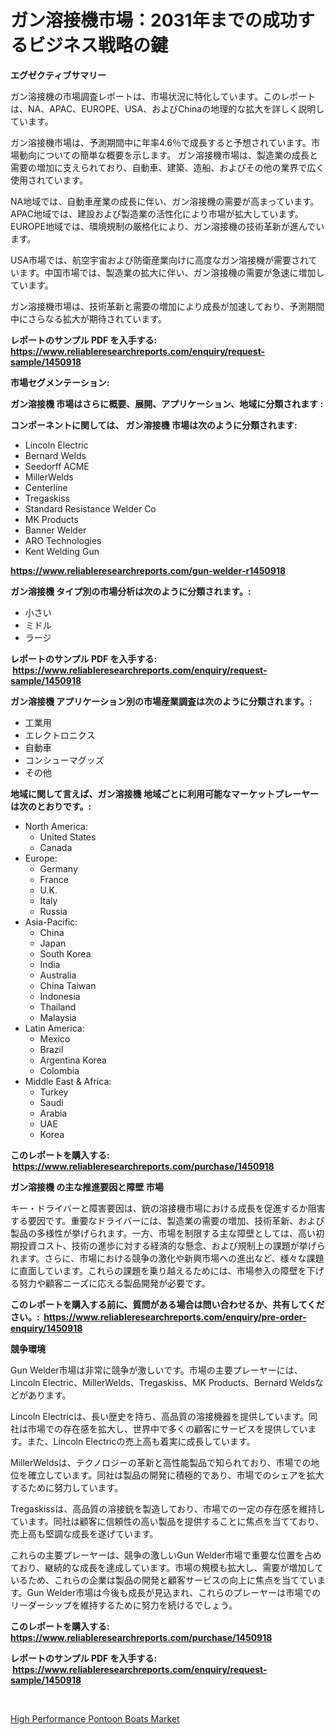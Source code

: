 <p><h1>ガン溶接機市場：2031年までの成功するビジネス戦略の鍵</h1></p><p><strong>エグゼクティブサマリー</strong></p>
<p><p>ガン溶接機の市場調査レポートは、市場状況に特化しています。このレポートは、NA、APAC、EUROPE、USA、およびChinaの地理的な拡大を詳しく説明しています。</p><p>ガン溶接機市場は、予測期間中に年率4.6％で成長すると予想されています。市場動向についての簡単な概要を示します。 ガン溶接機市場は、製造業の成長と需要の増加に支えられており、自動車、建築、造船、およびその他の業界で広く使用されています。</p><p>NA地域では、自動車産業の成長に伴い、ガン溶接機の需要が高まっています。APAC地域では、建設および製造業の活性化により市場が拡大しています。EUROPE地域では、環境規制の厳格化により、ガン溶接機の技術革新が進んでいます。</p><p>USA市場では、航空宇宙および防衛産業向けに高度なガン溶接機が需要されています。中国市場では、製造業の拡大に伴い、ガン溶接機の需要が急速に増加しています。</p><p>ガン溶接機市場は、技術革新と需要の増加により成長が加速しており、予測期間中にさらなる拡大が期待されています。</p></p>
<p><strong>レポートのサンプル PDF を入手する: <a href="https://www.reliableresearchreports.com/enquiry/request-sample/1450918">https://www.reliableresearchreports.com/enquiry/request-sample/1450918</a></strong></p>
<p><strong>市場セグメンテーション:</strong></p>
<p><strong> ガン溶接機 市場はさらに概要、展開、アプリケーション、地域に分類されます :</strong></p>
<p><strong>コンポーネントに関しては、 ガン溶接機 市場は次のように分類されます: &nbsp;</strong></p>
<p><ul><li>Lincoln Electric</li><li>Bernard Welds</li><li>Seedorff ACME</li><li>MillerWelds</li><li>Centerline</li><li>Tregaskiss</li><li>Standard Resistance Welder Co</li><li>MK Products</li><li>Banner Welder</li><li>ARO Technologies</li><li>Kent Welding Gun</li></ul></p>
<p><strong><a href="https://www.reliableresearchreports.com/gun-welder-r1450918">https://www.reliableresearchreports.com/gun-welder-r1450918</a></strong></p>
<p><strong> ガン溶接機 タイプ別の市場分析は次のように分類されます。:</strong></p>
<p><ul><li>小さい</li><li>ミドル</li><li>ラージ</li></ul></p>
<p><strong>レポートのサンプル PDF を入手する: &nbsp;<a href="https://www.reliableresearchreports.com/enquiry/request-sample/1450918">https://www.reliableresearchreports.com/enquiry/request-sample/1450918</a></strong></p>
<p><strong> ガン溶接機 アプリケーション別の市場産業調査は次のように分類されます。:</strong></p>
<p><ul><li>工業用</li><li>エレクトロニクス</li><li>自動車</li><li>コンシューマグッズ</li><li>その他</li></ul></p>
<p><strong>地域に関して言えば、ガン溶接機 地域ごとに利用可能なマーケットプレーヤーは次のとおりです。:</strong></p>
<p><ul>
    <li>
        North America:
        <ul>
            <li>United States</li>
            <li>Canada</li>
        </ul>
    </li>
    <li>
        Europe:
        <ul>
            <li>Germany</li>
            <li>France</li>
            <li>U.K.</li>
            <li>Italy</li>
            <li>Russia</li>
        </ul>
    </li>
    <li>
        Asia-Pacific:
        <ul>
            <li>China</li>
            <li>Japan</li>
            <li>South Korea</li>
            <li>India</li>
            <li>Australia</li>
            <li>China Taiwan</li>
            <li>Indonesia</li>
            <li>Thailand</li>
            <li>Malaysia</li>
        </ul>
    </li>
    <li>
        Latin America:
        <ul>
            <li>Mexico</li>
            <li>Brazil</li>
            <li>Argentina Korea</li>
            <li>Colombia</li>
        </ul>
    </li>
    <li>
        Middle East & Africa:
        <ul>
            <li>Turkey</li>
            <li>Saudi</li>
            <li>Arabia</li>
            <li>UAE</li>
            <li>Korea</li>
        </ul>
    </li>
    </ul></p>
<p><strong>このレポートを購入する: &nbsp;<a href="https://www.reliableresearchreports.com/purchase/1450918">https://www.reliableresearchreports.com/purchase/1450918</a></strong></p>
<p><strong>ガン溶接機 の主な推進要因と障壁 市場</strong></p>
<p><p>キー・ドライバーと障害要因は、銃の溶接機市場における成長を促進するか阻害する要因です。重要なドライバーには、製造業の需要の増加、技術革新、および製品の多様性が挙げられます。一方、市場を制限する主な障壁としては、高い初期投資コスト、技術の進歩に対する経済的な懸念、および規制上の課題が挙げられます。さらに、市場における競争の激化や新興市場への進出など、様々な課題に直面しています。これらの課題を乗り越えるためには、市場参入の障壁を下げる努力や顧客ニーズに応える製品開発が必要です。</p></p>
<p><strong>このレポートを購入する前に、質問がある場合は問い合わせるか、共有してください。:&nbsp; <a href="https://www.reliableresearchreports.com/enquiry/pre-order-enquiry/1450918">https://www.reliableresearchreports.com/enquiry/pre-order-enquiry/1450918</a></strong></p>
<p><strong>競争環境</strong></p>
<p><p>Gun Welder市場は非常に競争が激しいです。市場の主要プレーヤーには、Lincoln Electric、MillerWelds、Tregaskiss、MK Products、Bernard Weldsなどがあります。</p><p>Lincoln Electricは、長い歴史を持ち、高品質の溶接機器を提供しています。同社は市場での存在感を拡大し、世界中で多くの顧客にサービスを提供しています。また、Lincoln Electricの売上高も着実に成長しています。</p><p>MillerWeldsは、テクノロジーの革新と高性能製品で知られており、市場での地位を確立しています。同社は製品の開発に積極的であり、市場でのシェアを拡大するために努力しています。</p><p>Tregaskissは、高品質の溶接銃を製造しており、市場での一定の存在感を維持しています。同社は顧客に信頼性の高い製品を提供することに焦点を当てており、売上高も堅調な成長を遂げています。</p><p>これらの主要プレーヤーは、競争の激しいGun Welder市場で重要な位置を占めており、継続的な成長を達成しています。市場の規模も拡大し、需要が増加しているため、これらの企業は製品の開発と顧客サービスの向上に焦点を当てています。Gun Welder市場は今後も成長が見込まれ、これらのプレーヤーは市場でのリーダーシップを維持するために努力を続けるでしょう。</p></p>
<p><strong>このレポートを購入する: &nbsp; <a href="https://www.reliableresearchreports.com/purchase/1450918">https://www.reliableresearchreports.com/purchase/1450918</a></strong></p>
<p><strong>レポートのサンプル PDF を入手する: &nbsp;<a href="https://www.reliableresearchreports.com/enquiry/request-sample/1450918">https://www.reliableresearchreports.com/enquiry/request-sample/1450918</a></strong><strong></strong></p>
<p>&nbsp;</p>
<p><p><a href="https://github.com/Sinjinluong3e0awx2m195k76/Market-Research-Report-List-2/blob/main/high-performance-pontoon-boats-market.md">High Performance Pontoon Boats Market</a></p></p>